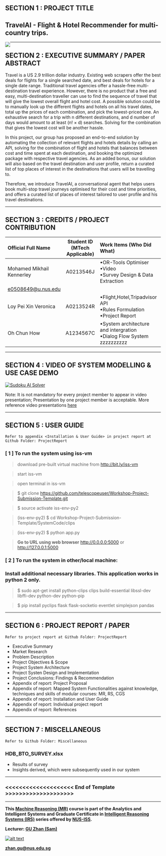 ﻿
## SECTION 1 : PROJECT TITLE
## TravelAI - Flight & Hotel Recommender for multi-country trips.

<img src="SystemCode/clips/static/hdb-bto.png"
     style="float: left; margin-right: 0px;" />

---

## SECTION 2 : EXECUTIVE SUMMARY / PAPER ABSTRACT
Travel is a US 2.9 trillion dollar industry. Existing web scrapers offer the best deals for flights for a single searched date, and best deals for hotels for a single date range. Traditional travel agencies offer a hassle-free multi-destination travel experience. However, there is no product that a free and easy, multi-destination traveller can use to find the sequence of travel that will give the lowest overall flight and hotel cost. A possible solution could be to manually look up the different flights and hotels on all his travel dates, total up the prices of each combination, and pick the lowest-priced one. An exhaustive search for a trip with n different destinations, and d number of days would amount to at least  (n! × d) searches. Solving for the combination that gives the lowest cost will be another hassle.

In this project, our group has proposed an end-to-end solution by automating the collection of relevant flights and hotels details by calling an API, solving for the combination of flight and hotels that balances between cost and time spent at each destination, and booking the optimized package with respective travel agencies. As an added bonus, our solution will also based on the travel destination and user profile, return a curated list of top places of interest in the destinations that users will be travelling to.

Therefore, we introduce TravelAI, a conversational agent that helps users book multi-stop travel journeys optimised for their cost and time priorities, and offers a curated list of places of interest tailored to user profile and his travel destinations.

---

## SECTION 3 : CREDITS / PROJECT CONTRIBUTION

| Official Full Name  | Student ID (MTech Applicable)  | Work Items (Who Did What) | Email (Optional) |
| :------------ |:---------------:| :-----| :-----|
| Mohamed Mikhail Kennerley | A0213546J | •OR-Tools Optimiser <br>•Video <br>•Survey Design & Data Extraction| 
e0508649@u.nus.edu |
| Loy Pei Xin Veronica | A0213524R | •Flight,Hotel,Tripadvisor API <br>•Rules Formulation <br>•Project Report| E0508647@u.nus.edu|
| Oh Chun How | A1234567C | •System architecture and intergration <br>•Dialog Flow System zzzzzzzzzz| Chunhow.oh@u.nus.edu |

---

## SECTION 4 : VIDEO OF SYSTEM MODELLING & USE CASE DEMO

[![Sudoku AI Solver](http://img.youtube.com/vi/-AiYLUjP6o8/0.jpg)](https://youtu.be/-AiYLUjP6o8 "Sudoku AI Solver")

Note: It is not mandatory for every project member to appear in video presentation; Presentation by one project member is acceptable. 
More reference video presentations [here](https://telescopeuser.wordpress.com/2018/03/31/master-of-technology-solution-know-how-video-index-2/ "video presentations")

---

## SECTION 5 : USER GUIDE

`Refer to appendix <Installation & User Guide> in project report at Github Folder: ProjectReport`

### [ 1 ] To run the system using iss-vm

> download pre-built virtual machine from http://bit.ly/iss-vm

> start iss-vm

> open terminal in iss-vm

> $ git clone https://github.com/telescopeuser/Workshop-Project-Submission-Template.git

> $ source activate iss-env-py2

> (iss-env-py2) $ cd Workshop-Project-Submission-Template/SystemCode/clips

> (iss-env-py2) $ python app.py

> **Go to URL using web browser** http://0.0.0.0:5000 or http://127.0.0.1:5000

### [ 2 ] To run the system in other/local machine:
### Install additional necessary libraries. This application works in python 2 only.

> $ sudo apt-get install python-clips clips build-essential libssl-dev libffi-dev python-dev python-pip

> $ pip install pyclips flask flask-socketio eventlet simplejson pandas

---
## SECTION 6 : PROJECT REPORT / PAPER

`Refer to project report at Github Folder: ProjectReport`

- Executive Summary
- Market Research
- Problem Description
- Project Objectives & Scope
- Project System Architecture
- Project Systen Design and Implementation
- Project Conclusions: Findings & Recommendation
- Appendix of report: Project Proposal
- Appendix of report: Mapped System Functionalities against knowledge, techniques and skills of modular courses: MR, RS, CGS
- Appendix of report: Installation and User Guide
- Appendix of report: Individual project report
- Appendix of report: References

---
## SECTION 7 : MISCELLANEOUS

`Refer to Github Folder: Miscellaneous`

### HDB_BTO_SURVEY.xlsx
* Results of survey
* Insights derived, which were subsequently used in our system

---

### <<<<<<<<<<<<<<<<<<<< End of Template >>>>>>>>>>>>>>>>>>>>

---

**This [Machine Reasoning (MR)](https://www.iss.nus.edu.sg/executive-education/course/detail/machine-reasoning "Machine Reasoning") course is part of the Analytics and Intelligent Systems and Graduate Certificate in [Intelligent Reasoning Systems (IRS)](https://www.iss.nus.edu.sg/stackable-certificate-programmes/intelligent-systems "Intelligent Reasoning Systems") series offered by [NUS-ISS](https://www.iss.nus.edu.sg "Institute of Systems Science, National University of Singapore").**

**Lecturer: [GU Zhan (Sam)](https://www.iss.nus.edu.sg/about-us/staff/detail/201/GU%20Zhan "GU Zhan (Sam)")**

[![alt text](https://www.iss.nus.edu.sg/images/default-source/About-Us/7.6.1-teaching-staff/sam-website.tmb-.png "Let's check Sam' profile page")](https://www.iss.nus.edu.sg/about-us/staff/detail/201/GU%20Zhan)

**zhan.gu@nus.edu.sg**
